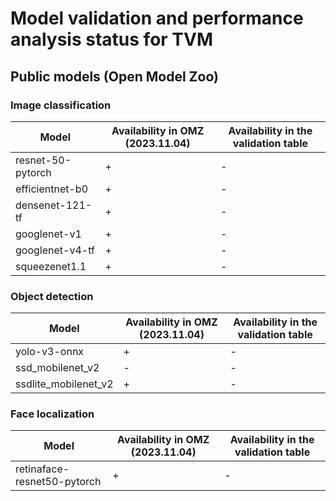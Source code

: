 # Model validation and performance analysis status for TVM

## Public models (Open Model Zoo)

### Image classification

Model | Availability in OMZ (2023.11.04) | Availability in the validation table |
-|-|-|
resnet-50-pytorch|+|-|
efficientnet-b0|+|-|
densenet-121-tf|+|-|
googlenet-v1|+|-|
googlenet-v4-tf|+|-|
squeezenet1.1|+|-|

### Object detection

Model | Availability in OMZ (2023.11.04) | Availability in the validation table |
-|-|-|
yolo-v3-onnx|+|-|
ssd_mobilenet_v2|-|-|
ssdlite_mobilenet_v2|+|-|

### Face localization

Model | Availability in OMZ (2023.11.04) | Availability in the validation table |
-|-|-|
retinaface-resnet50-pytorch|+|-|
